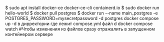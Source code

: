$ sudo apt install docker-ce docker-ce-cli containerd.io
$ sudo docker run hello-world
$ docker pull postgres
$ docker run --name main_postgres -e POSTGRES_PASSWORD=mysecretpassword -d postgres
docker compose up -d в дирректории где лежит compose.yml файл   d
docker compose watch #Чтобы изменения из файлов сразу отражалить в запущенном контейнером сервере